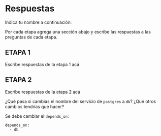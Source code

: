 # Respuestas

Indica tu nombre a continuación: 

Por cada etapa agrega una sección abajo y escribe las respuestas a las preguntas de cada etapa.

## ETAPA 1

Escribe respuestas de la etapa 1 acá

## ETAPA 2

Escribe respuestas de la etapa 2 acá

¿Qué pasa si cambias el nombre del servicio de `postgres` a `db`? ¿Qué otros cambios tendrías que hacer?

Se debe cambiar el `depends_on`:
```
depends_on:
  - db
```